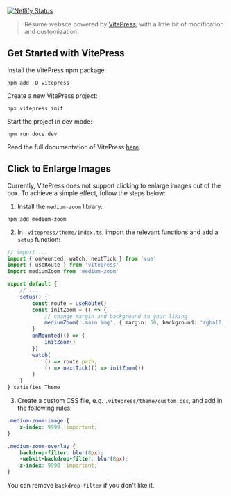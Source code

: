 [![Netlify Status](https://api.netlify.com/api/v1/badges/f5aaa59b-5afe-4de9-93b7-ad52e5324bd1/deploy-status)](https://app.netlify.com/sites/yinfenglu/deploys)

> Résumé website powered by [VitePress](https://github.com/vuejs/vitepress), with a little bit of modification and customization.

## Get Started with VitePress

Install the VitePress npm package:

```npm
npm add -D vitepress
```

Create a new VitePress project:

```npm
npx vitepress init
```

Start the project in dev mode:

```npm
npm run docs:dev
```

Read the full documentation of VitePress [here](https://vitepress.dev/).

## Click to Enlarge Images

Currently, VitePress does not support clicking to enlarge images out of the box. To achieve a simple effect, follow the steps below:

1. Install the `medium-zoom` library:

```npm
npm add medium-zoom
```

2. In `.vitepress/theme/index.ts`, import the relevant functions and add a `setup` function:

```typescript
// import ...
import { onMounted, watch, nextTick } from 'vue'
import { useRoute } from 'vitepress'
import mediumZoom from 'medium-zoom'

export default {
    // ...
    setup() {
        const route = useRoute()
        const initZoom = () => {
            // change margin and background to your liking
            mediumZoom('.main img', { margin: 50, background: 'rgba(0, 0, 0, 0.5)' })
        }
        onMounted(() => {
            initZoom()
        })
        watch(
            () => route.path,
            () => nextTick(() => initZoom())
        )
    }
} satisfies Theme
```

3. Create a custom CSS file, e.g. `.vitepress/theme/custom.css`, and add in the following rules:

```css
.medium-zoom-image {
    z-index: 9999 !important;
}

.medium-zoom-overlay {
    backdrop-filter: blur(8px);
    -webkit-backdrop-filter: blur(8px);
    z-index: 9998 !important;
}
```

You can remove `backdrop-filter` if you don't like it.